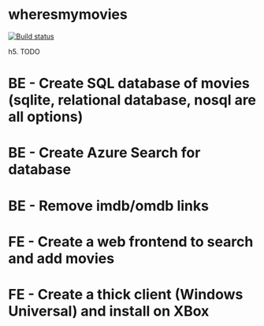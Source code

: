 # wheresmymovies
[![Build status](https://ci.appveyor.com/api/projects/status/f2g4frrjdvtly39l/branch/develop?svg=true)](https://ci.appveyor.com/project/savander1/wheresmymovies/branch/develop)


h5. TODO
# BE - Create SQL database of movies (sqlite, relational database, nosql are all options)
# BE - Create Azure Search for database
# BE - Remove imdb/omdb links
# FE - Create a web frontend to search and add movies
# FE - Create a thick client (Windows Universal) and install on XBox

